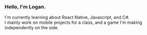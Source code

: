 ### Hello, I'm Logan.
I'm currently learning about React Native, Javascript, and C#. 
<br>
I mainly work on mobile projects for a class, and a game I'm making independently on the side. 
<br>


<!--
**cleverusername82/cleverusername82** is a ✨ _special_ ✨ repository because its `README.md` (this file) appears on your GitHub profile.

Here are some ideas to get you started:

- 🔭 I’m currently working on ...
- 🌱 I’m currently learning ...
- 👯 I’m looking to collaborate on ...
- 🤔 I’m looking for help with ...
- 💬 Ask me about ...
- 📫 How to reach me: ...
- 😄 Pronouns: ...
- ⚡ Fun fact: ...
-->
